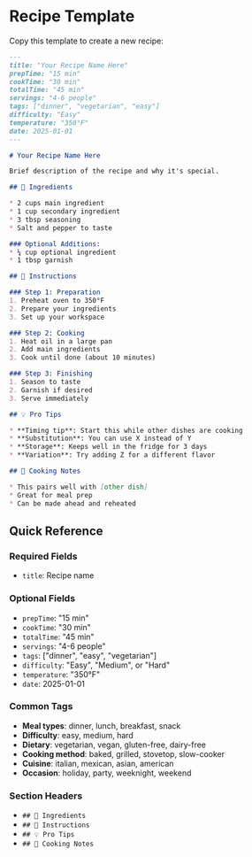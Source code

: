 # Recipe Template

Copy this template to create a new recipe:

```markdown
---
title: "Your Recipe Name Here"
prepTime: "15 min"
cookTime: "30 min"
totalTime: "45 min"
servings: "4-6 people"
tags: ["dinner", "vegetarian", "easy"]
difficulty: "Easy"
temperature: "350°F"
date: 2025-01-01
---

# Your Recipe Name Here

Brief description of the recipe and why it's special.

## 🧂 Ingredients

* 2 cups main ingredient
* 1 cup secondary ingredient
* 3 tbsp seasoning
* Salt and pepper to taste

### Optional Additions:
* ¼ cup optional ingredient
* 1 tbsp garnish

## 🔪 Instructions

### Step 1: Preparation
1. Preheat oven to 350°F
2. Prepare your ingredients
3. Set up your workspace

### Step 2: Cooking
1. Heat oil in a large pan
2. Add main ingredients
3. Cook until done (about 10 minutes)

### Step 3: Finishing
1. Season to taste
2. Garnish if desired
3. Serve immediately

## 💡 Pro Tips

* **Timing tip**: Start this while other dishes are cooking
* **Substitution**: You can use X instead of Y
* **Storage**: Keeps well in the fridge for 3 days
* **Variation**: Try adding Z for a different flavor

## 🍳 Cooking Notes

* This pairs well with [other dish]
* Great for meal prep
* Can be made ahead and reheated
```

## Quick Reference

### Required Fields
- `title`: Recipe name

### Optional Fields
- `prepTime`: "15 min"
- `cookTime`: "30 min" 
- `totalTime`: "45 min"
- `servings`: "4-6 people"
- `tags`: ["dinner", "easy", "vegetarian"]
- `difficulty`: "Easy", "Medium", or "Hard"
- `temperature`: "350°F"
- `date`: 2025-01-01

### Common Tags
- **Meal types**: dinner, lunch, breakfast, snack
- **Difficulty**: easy, medium, hard
- **Dietary**: vegetarian, vegan, gluten-free, dairy-free
- **Cooking method**: baked, grilled, stovetop, slow-cooker
- **Cuisine**: italian, mexican, asian, american
- **Occasion**: holiday, party, weeknight, weekend

### Section Headers
- `## 🧂 Ingredients`
- `## 🔪 Instructions`
- `## 💡 Pro Tips`
- `## 🍳 Cooking Notes`
